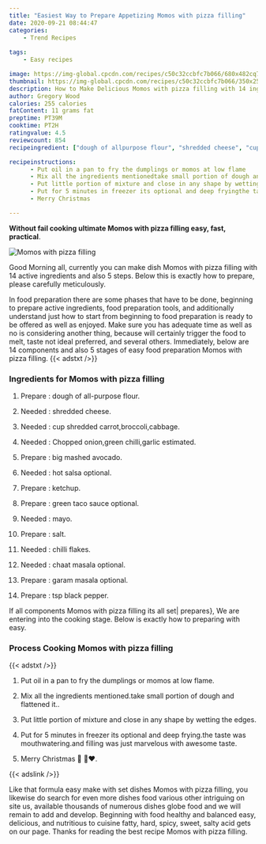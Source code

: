 ```yaml
---
title: "Easiest Way to Prepare Appetizing Momos with pizza filling"
date: 2020-09-21 08:44:47
categories:
    - Trend Recipes
    
tags:
    - Easy recipes

image: https://img-global.cpcdn.com/recipes/c50c32ccbfc7b066/680x482cq70/momos-with-pizza-filling-recipe-main-photo.jpg
thumbnail: https://img-global.cpcdn.com/recipes/c50c32ccbfc7b066/350x250cq70/momos-with-pizza-filling-recipe-main-photo.jpg
description: How to Make Delicious Momos with pizza filling with 14 ingredients and 5 stages of easy cooking.
author: Gregory Wood
calories: 255 calories
fatContent: 11 grams fat
preptime: PT39M
cooktime: PT2H
ratingvalue: 4.5
reviewcount: 854
recipeingredient: ["dough of allpurpose flour", "shredded cheese", "cup shredded carrotbroccolicabbage", "Chopped oniongreen chilligarlic estimated", "big mashed avocado", "hot salsa optional", "ketchup", "green taco sauce optional", "mayo", "salt", "chilli flakes", "chaat masala optional", "garam masala optional", "tsp black pepper"]

recipeinstructions: 
      - Put oil in a pan to fry the dumplings or momos at low flame 
      - Mix all the ingredients mentionedtake small portion of dough and flattened it 
      - Put little portion of mixture and close in any shape by wetting the edges 
      - Put for 5 minutes in freezer its optional and deep fryingthe taste was mouthwateringand filling was just marvelous with awesome taste 
      - Merry Christmas  

---
```




**Without fail cooking ultimate Momos with pizza filling easy, fast, practical**. 


![Momos with pizza filling](https://img-global.cpcdn.com/recipes/c50c32ccbfc7b066/680x482cq70/momos-with-pizza-filling-recipe-main-photo.jpg "Momos with pizza filling")




Good Morning all, currently you can make dish Momos with pizza filling with 14 active ingredients and also 5 steps. Below this is exactly how to prepare, please carefully meticulously.

In food preparation there are some phases that have to be done, beginning to prepare active ingredients, food preparation tools, and additionally understand just how to start from beginning to food preparation is ready to be offered as well as enjoyed. Make sure you has adequate time as well as no is considering another thing, because will certainly trigger the food to melt, taste not ideal preferred, and several others. Immediately, below are 14 components and also 5 stages of easy food preparation Momos with pizza filling.
{{< adstxt />}}

### Ingredients for Momos with pizza filling


1. Prepare  : dough of all-purpose flour.

1. Needed  : shredded cheese.

1. Needed  : cup shredded carrot,broccoli,cabbage.

1. Needed  : Chopped onion,green chilli,garlic estimated.

1. Prepare  : big mashed avocado.

1. Needed  : hot salsa optional.

1. Prepare  : ketchup.

1. Prepare  : green taco sauce optional.

1. Needed  : mayo.

1. Prepare  : salt.

1. Needed  : chilli flakes.

1. Needed  : chaat masala optional.

1. Prepare  : garam masala optional.

1. Prepare  : tsp black pepper.



If all components Momos with pizza filling its all set| prepares}, We are entering into the cooking stage. Below is exactly how to preparing with easy.

### Process Cooking Momos with pizza filling

{{< adstxt />}}


1. Put oil in a pan to fry the dumplings or momos at low flame.



1. Mix all the ingredients mentioned.take small portion of dough and flattened it..



1. Put little portion of mixture and close in any shape by wetting the edges.



1. Put for 5 minutes in freezer its optional and deep frying.the taste was mouthwatering.and filling was just marvelous with awesome taste.



1. Merry Christmas 🎅 🎄❤.





{{< adslink />}}

Like that formula easy make with set dishes Momos with pizza filling, you likewise do search for even more dishes food various other intriguing on site us, available thousands of numerous dishes globe food and we will remain to add and develop. Beginning with food healthy and balanced easy, delicious, and nutritious to cuisine fatty, hard, spicy, sweet, salty acid gets on our page. Thanks for reading the best recipe Momos with pizza filling.
